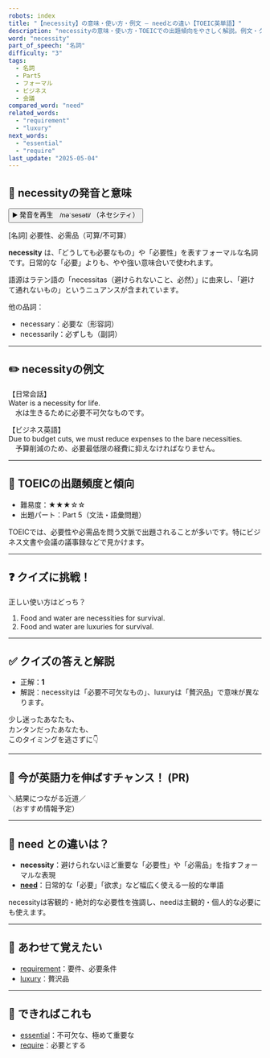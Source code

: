 ```yaml
---
robots: index
title: "【necessity】の意味・使い方・例文 ― needとの違い【TOEIC英単語】"
description: "necessityの意味・使い方・TOEICでの出題傾向をやさしく解説。例文・クイズ付きでneedとの違いもわかりやすく学べます。"
word: "necessity"
part_of_speech: "名詞"
difficulty: "3"
tags:
  - 名詞
  - Part5
  - フォーマル
  - ビジネス
  - 会議
compared_word: "need"
related_words:
  - "requirement"
  - "luxury"
next_words:
  - "essential"
  - "require"
last_update: "2025-05-04"
---
```


## 🔰 necessityの発音と意味

<button class="play-audio" onclick="playTTS('necessity')">
  <span class="play-audio-main">
    ▶️ 発音を再生　/nəˈsesəti/
  </span>
  <span class="play-audio-sub">
    （ネセシティ）
  </span>
</button>

[名詞] 必要性、必需品（可算/不可算）

**necessity** は、「どうしても必要なもの」や「必要性」を表すフォーマルな名詞です。日常的な「必要」よりも、やや強い意味合いで使われます。

語源はラテン語の「necessitas（避けられないこと、必然）」に由来し、「避けて通れないもの」というニュアンスが含まれています。

他の品詞：  
- necessary：必要な（形容詞）
- necessarily：必ずしも（副詞）

---

## ✏️ necessityの例文

【日常会話】  
Water is a necessity for life.  
　水は生きるために必要不可欠なものです。

【ビジネス英語】  
Due to budget cuts, we must reduce expenses to the bare necessities.  
　予算削減のため、必要最低限の経費に抑えなければなりません。

---

## 🎯 TOEICの出題頻度と傾向

- 難易度：★★★☆☆
- 出題パート：Part 5（文法・語彙問題）

TOEICでは、必要性や必需品を問う文脈で出題されることが多いです。特にビジネス文書や会議の議事録などで見かけます。

---

## ❓ クイズに挑戦！

正しい使い方はどっち？

1. Food and water are necessities for survival.  
2. Food and water are luxuries for survival.

---

## ✅ クイズの答えと解説

- 正解：**1**
- 解説：necessityは「必要不可欠なもの」、luxuryは「贅沢品」で意味が異なります。

少し迷ったあなたも、  
カンタンだったあなたも、  
このタイミングを逃さずに👇️

---

## 🚀 今が英語力を伸ばすチャンス！ (PR)

<div class="info-center">
＼結果につながる近道／<br>  
（おすすめ情報予定）
</div>

---

## 🤔  need との違いは？

- **necessity**：避けられないほど重要な「必要性」や「必需品」を指すフォーマルな表現
- **[need](/word/need/)**：日常的な「必要」「欲求」など幅広く使える一般的な単語

necessityは客観的・絶対的な必要性を強調し、needは主観的・個人的な必要にも使えます。

---

## 🧩 あわせて覚えたい

- [requirement](/word/requirement/)：要件、必要条件
- [luxury](/word/luxury/)：贅沢品

---

## 📖 できればこれも

- [essential](/word/essential/)：不可欠な、極めて重要な
- [require](/word/require/)：必要とする

<!-- cvid: aid09_bid32 -->
